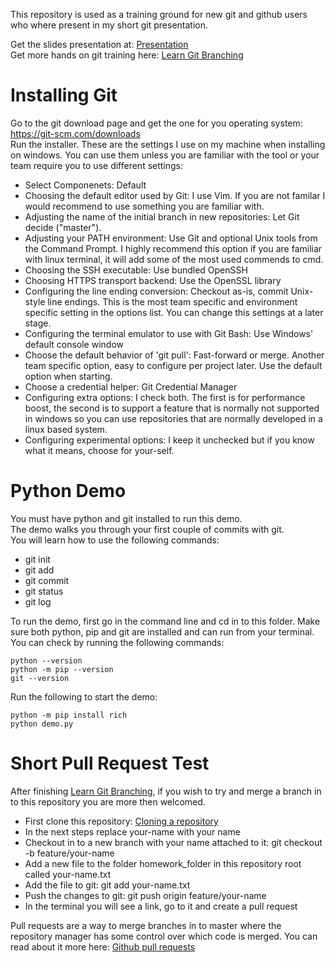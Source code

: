 This repository is used as a training ground for new git and github users who where present in my short git presentation.
  
Get the slides presentation at: [Presentation](https://docs.google.com/presentation/d/1cxFqWHkBgOuAKvnfNQBkGSSe4aytUzByIeRcGPtsrpE/edit?usp=sharing)  
Get more hands on git training here: [Learn Git Branching](https://learngitbranching.js.org/)

# Installing Git
Go to the git download page and get the one for you operating system: https://git-scm.com/downloads  
Run the installer. These are the settings I use on my machine when installing on windows. You can use them unless you are familiar with the tool or your team require you to use different settings:
- Select Componenets: Default
- Choosing the default editor used by Git: I use Vim. If you are not familar I would recommend to use something you are familiar with.
- Adjusting the name of the initial branch in new repositories: Let Git decide ("master").
- Adjusting your PATH environment: Use Git and optional Unix tools from the Command Prompt. I highly recommend this option if you are familiar with linux terminal, it will add some of the most used commends to cmd.
- Choosing the SSH executable: Use bundled OpenSSH
- Choosing HTTPS transport backend: Use the OpenSSL library
- Configuring the line ending conversion: Checkout as-is, commit Unix-style line endings. This is the most team specific and environment specific setting in the options list. You can change this settings at a later stage.
- Configuring the terminal emulator to use with Git Bash: Use Windows' default console window
- Choose the default behavior of 'git pull': Fast-forward or merge. Another team specific option, easy to configure per project later. Use the default option when starting.
- Choose a credential helper: Git Credential Manager
- Configuring extra options: I check both. The first is for performance boost, the second is to support a feature that is normally not supported in windows so you can use repositories that are normally developed in a linux based system.
- Configuring experimental options: I keep it unchecked but if you know what it means, choose for your-self.


# Python Demo
You must have python and git installed to run this demo.  
The demo walks you through your first couple of commits with git.  
You will learn how to use the following commands:
- git init
- git add
- git commit
- git status
- git log

To run the demo, first go in the command line and cd in to this folder. Make sure both python, pip and git are installed and can run from your terminal. You can check by running the following commands:
~~~~
python --version
python -m pip --version
git --version
~~~~

Run the following to start the demo:
~~~~
python -m pip install rich
python demo.py
~~~~

# Short Pull Request Test
After finishing [Learn Git Branching](https://learngitbranching.js.org/), if you wish to try and merge a branch in to this repository you are more then welcomed.
- First clone this repository: [Cloning a repository](https://docs.github.com/en/repositories/creating-and-managing-repositories/cloning-a-repository)
- In the next steps replace your-name with your name
- Checkout in to a new branch with your name attached to it: git checkout -b feature/your-name
- Add a new file to the folder homework_folder in this repository root called your-name.txt
- Add the file to git: git add your-name.txt
- Push the changes to git: git push origin feature/your-name
- In the terminal you will see a link, go to it and create a pull request

Pull requests are a way to merge branches in to master where the repository manager has some control over which code is merged. You can read about it more here: [Github pull requests](https://docs.github.com/en/pull-requests/collaborating-with-pull-requests/proposing-changes-to-your-work-with-pull-requests/about-pull-requests)
